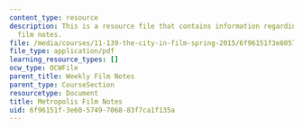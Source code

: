 ```yaml
---
content_type: resource
description: This is a resource file that contains information regarding metropolis
  film notes.
file: /media/courses/11-139-the-city-in-film-spring-2015/6f96151f3e605749706883f7ca1f135a_MIT11_139S15_Metropolis2.pdf
file_type: application/pdf
learning_resource_types: []
ocw_type: OCWFile
parent_title: Weekly Film Notes
parent_type: CourseSection
resourcetype: Document
title: Metropolis Film Notes
uid: 6f96151f-3e60-5749-7068-83f7ca1f135a
---
```

